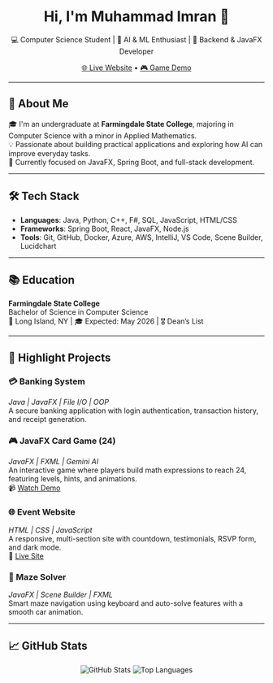 <h1 align="center">Hi, I'm Muhammad Imran 👋</h1>

<p align="center">
  💻 Computer Science Student | 🔬 AI & ML Enthusiast | 🔧 Backend & JavaFX Developer
</p>

<p align="center">
  <a href="https://sage-lively-needle-305.vscodeedu.app">🌐 Live Website</a> • 
  <a href="https://youtu.be/KOG_xwrZXik">🎮 Game Demo</a>
</p>

---

## 🧠 About Me

🎓 I'm an undergraduate at **Farmingdale State College**, majoring in Computer Science with a minor in Applied Mathematics.  
💡 Passionate about building practical applications and exploring how AI can improve everyday tasks.  
🚀 Currently focused on JavaFX, Spring Boot, and full-stack development.

---

## 🛠️ Tech Stack

- **Languages**: Java, Python, C++, F#, SQL, JavaScript, HTML/CSS  
- **Frameworks**: Spring Boot, React, JavaFX, Node.js  
- **Tools**: Git, GitHub, Docker, Azure, AWS, IntelliJ, VS Code, Scene Builder, Lucidchart

---

## 📚 Education

**Farmingdale State College**  
Bachelor of Science in Computer Science  
📍 Long Island, NY | 🎓 Expected: May 2026 | 🎖 Dean’s List

---

## 🚀 Highlight Projects

### 💳 Banking System
*Java | JavaFX | File I/O | OOP*  
A secure banking application with login authentication, transaction history, and receipt generation.

### 🎮 JavaFX Card Game (24)
*JavaFX | FXML | Gemini AI*  
An interactive game where players build math expressions to reach 24, featuring levels, hints, and animations.  
📹 [Watch Demo](https://youtu.be/KOG_xwrZXik)

### 🌐 Event Website  
*HTML | CSS | JavaScript*  
A responsive, multi-section site with countdown, testimonials, RSVP form, and dark mode.  
🔗 [Live Site](https://sage-lively-needle-305.vscodeedu.app)

### 🧭 Maze Solver  
*JavaFX | Scene Builder | FXML*  
Smart maze navigation using keyboard and auto-solve features with a smooth car animation.

---

## 📈 GitHub Stats

<p align="center">
  <img src="https://github-readme-stats.vercel.app/api?username=Muhammad7839&show_icons=true&theme=radical" alt="GitHub Stats" />
  <img src="https://github-readme-stats.vercel.app/api/top-langs/?username=Muhammad7839&layout=compact&theme=radical" alt="Top Languages" />
</p>
